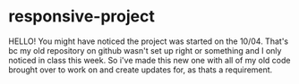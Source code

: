 # responsive-project

HELLO!
You might have noticed the project was started on the 10/04.
That's bc my old repository on github wasn't set up right or something and I only noticed in class this week.
So i've made this new one with all of my old code brought over to work on and create updates for, as thats a requirement.
